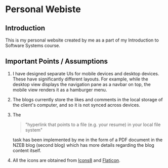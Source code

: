 # Personal Webiste

## Introduction

This is my personal website created by me as a part of my Introduction to Software Systems course.

## Important Points / Assumptions

1. I have designed separate UIs for mobile devices and desktop devices. These have significantly different layouts. For example, while the desktop view displays the navigation pane as a navbar on top, the mobile view renders it as a hamburger menu.

2. The blogs currently store the likes and comments in the local storage of the client's computer, and so it is not synced across devices.

3. The

   > "hyperlink that points to a file (e.g. your resume) in your local file system"

   task has been implemented by me in the form of a PDF document in the NZEB blog (second blog) which has more details regarding the blog content itself.

4. All the icons are obtained from [Icons8](https://icons8.com/) and [Flaticon](https://www.flaticon.com/).
